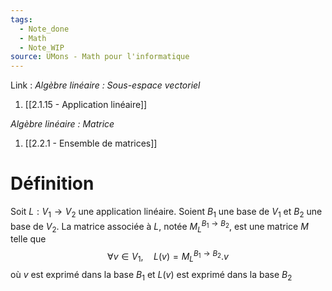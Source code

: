 ```yaml
---
tags:
  - Note_done
  - Math
  - Note_WIP
source: UMons - Math pour l'informatique
---
```


Link :
_Algèbre linéaire : Sous-espace vectoriel_
1. [[2.1.15 - Application linéaire]]

_Algèbre linéaire : Matrice_
1. [[2.2.1 - Ensemble de matrices]]

# Définition
Soit $L : V_1 → V_2$ une application linéaire. 
Soient $B_1$ une base de $V_1$ et $B_2$ une base de $V_2$. 
La matrice associée à $L$, notée $M^{B_1 \to B_2}_L$, est une matrice $M$ telle que $$\forall v \in V_1, \quad L(v) = M^{B_1 \to B_2}_L . v$$ où $v$ est exprimé dans la base $B_1$ et $L(v)$ est exprimé dans la base $B_2$ 

